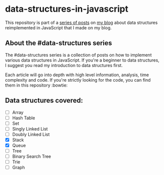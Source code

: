 # data-structures-in-javascript

This repository is part of a [series of posts](https://michaelmitrakos.com/) on [my blog](https://michaelmitrakos.com/) about data structures reimplemented in JavaScript that I made on my blog.

## About the #data-structures series

The #data-structures series is a collection of posts on how to implement various data structures in JavaScript.
If you're a beginner to data structures, I suggest you read my introduction to data structures first.

Each article will go into depth with high level information, analysis, time complexity and code. If you're strictly looking for the code, you can find them in this repository :bowtie:

## Data structures covered:
- [ ] Array
- [ ] Hash Table
- [ ] Set
- [ ] Singly Linked List
- [ ] Doubly Linked List
- [x] Stack
- [x] Queue
- [ ] Tree
- [ ] Binary Search Tree
- [ ] Trie
- [ ] Graph
